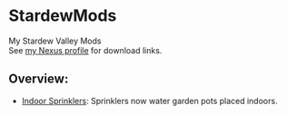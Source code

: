 # StardewMods
My Stardew Valley Mods  
See [my Nexus profile](https://www.nexusmods.com/stardewvalley/users/178392768?tab=user+files) for download links.
## Overview:
- [Indoor Sprinklers](https://github.com/mpomirski/StardewMods/blob/main/IndoorSprinklers): Sprinklers now water garden pots placed indoors.
